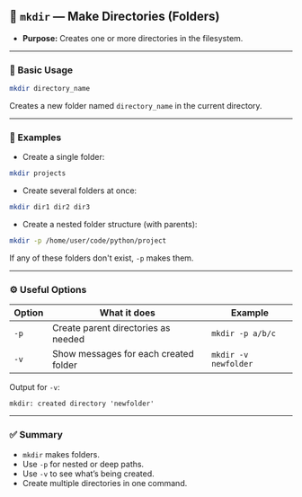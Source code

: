 ## 📁 `mkdir` — Make Directories (Folders)

* **Purpose:** Creates one or more directories in the filesystem.

---

### 🧾 Basic Usage

```bash
mkdir directory_name
```

Creates a new folder named `directory_name` in the current directory.

---

### 📁 Examples

* Create a single folder:

```bash
mkdir projects
```

* Create several folders at once:

```bash
mkdir dir1 dir2 dir3
```

* Create a nested folder structure (with parents):

```bash
mkdir -p /home/user/code/python/project
```

If any of these folders don't exist, `-p` makes them.

---

### ⚙️ Useful Options

| Option | What it does                          | Example              |
| ------ | ------------------------------------- | -------------------- |
| `-p`   | Create parent directories as needed   | `mkdir -p a/b/c`     |
| `-v`   | Show messages for each created folder | `mkdir -v newfolder` |

Output for `-v`:

```
mkdir: created directory 'newfolder'
```

---

### ✅ Summary

* `mkdir` makes folders.
* Use `-p` for nested or deep paths.
* Use `-v` to see what’s being created.
* Create multiple directories in one command.
